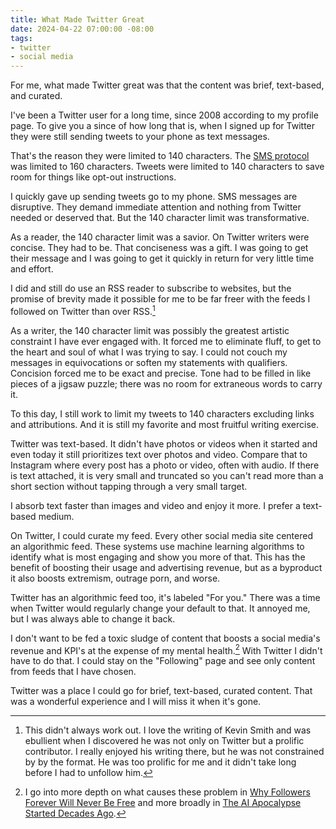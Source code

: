 ```yaml
---
title: What Made Twitter Great
date: 2024-04-22 07:00:00 -08:00
tags:
- twitter
- social media
---
```


For me, what made Twitter great was that the content was brief, text-based, and curated.

I've been a Twitter user for a long time, since 2008 according to my profile
page. To give you a since of how long that is, when I signed up for Twitter they
were still sending tweets to your phone as text messages.

That's the reason they were limited to 140 characters. The [SMS
protocol](https://en.wikipedia.org/wiki/SMS) was limited to 160 characters.
Tweets were limited to 140 characters to save room for things like opt-out
instructions.

I quickly gave up sending tweets go to my phone. SMS messages are disruptive.
They demand immediate attention and nothing from Twitter needed or deserved
that. But the 140 character limit was transformative.

As a reader, the 140 character limit was a savior. On Twitter writers were
concise. They had to be. That conciseness was a gift. I was going to get their
message and I was going to get it quickly in return for very little time and
effort.

I did and still do use an RSS reader to subscribe to websites, but the promise
of brevity made it possible for me to be far freer with the feeds I followed on
Twitter than over RSS.[^kevinsmith]

[^kevinsmith]: This didn't always work out. I love the writing of Kevin Smith and was ebullient when I discovered he was not only on Twitter but a prolific contributor. I really enjoyed his writing there, but he was not constrained by by the format. He was too prolific for me and it didn't take long before I had to unfollow him.

As a writer, the 140 character limit was possibly the greatest artistic
constraint I have ever engaged with. It forced me to eliminate fluff, to get to
the heart and soul of what I was trying to say. I could not couch my messages in
equivocations or soften my statements with qualifiers. Concision forced me to be
exact and precise. Tone had to be filled in like pieces of a jigsaw puzzle;
there was no room for extraneous words to carry it.

To this day, I still work to limit my tweets to 140 characters excluding links
and attributions. And it is still my favorite and most fruitful writing
exercise.

Twitter was text-based. It didn't have photos or videos when it started and even
today it still prioritizes text over photos and video. Compare that to Instagram
where every post has a photo or video, often with audio. If there is text
attached, it is very small and truncated so you can't read more than a short
section without tapping through a very small target.

I absorb text faster than images and video and enjoy it more. I prefer
a text-based medium.

On Twitter, I could curate my feed. Every other social media site centered an
algorithmic feed. These systems use machine learning algorithms to identify what
is most engaging and show you more of that. This has the benefit of boosting
their usage and advertising revenue, but as a byproduct it also boosts
extremism, outrage porn, and worse.

Twitter has an algorithmic feed too, it's labeled "For you." There was a time
when Twitter would regularly change your default to that. It annoyed me, but
I was always able to change it back.

I don't want to be fed a toxic sludge of content that boosts a social media's
revenue and KPI's at the expense of my mental health.[^socialmediaevils] With
Twitter I didn't have to do that. I could stay on the "Following" page and see
only content from feeds that I have chosen.

[^socialmediaevils]: I go into more depth on what causes these problem in [Why Followers Forever Will Never Be Free](/why-followers-forever-will-never-be-free.md) and more broadly in [The AI Apocalypse Started Decades Ago](/ai-apocalypse-started-decades-ago).

Twitter was a place I could go for brief, text-based, curated content. That was
a wonderful experience and I will miss it when it's gone.
